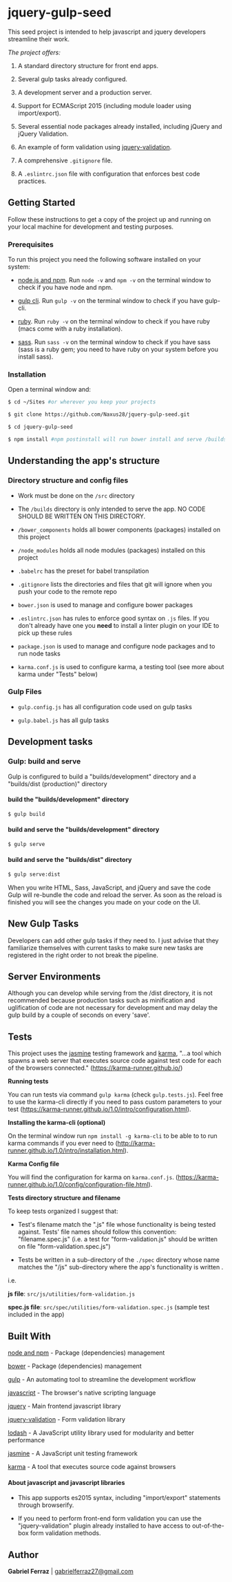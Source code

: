 # jquery-gulp-seed

This seed project is intended to help javascript and jquery developers streamline their work. 

_The project offers:_

1) A standard directory structure for front end apps.

2) Several gulp tasks already configured.

3) A development server and a production server.

4) Support for ECMAScript 2015 (including module loader using import/export).

5) Several essential node packages already installed, including jQuery and jQuery Validation.

6) An example of form validation using [jquery-validation](https://jqueryvalidation.org/).

6) A comprehensive `.gitignore` file.

7) A `.eslintrc.json` file with configuration that enforces best code practices.



## Getting Started

Follow these instructions to get a copy of the project up and running on your local machine for development and testing purposes.

### Prerequisites

To run this project you need the following software installed on your system:

* [node.js and npm](https://nodejs.org/en/). Run `node -v` and `npm -v` on the terminal window to check if you have node and npm.

* [gulp cli](https://github.com/gulpjs/gulp/blob/master/docs/getting-started.md). Run `gulp -v` on the terminal window to check if you have gulp-cli.

* [ruby](https://www.ruby-lang.org/en/downloads/). Run `ruby -v` on the terminal window to check if you have ruby (macs come with a ruby installation).

* [sass](http://sass-lang.com/install). Run `sass -v` on the terminal window to check if you have sass (sass is a ruby gem; you need to have ruby on your system before you install sass).


### Installation

Open a terminal window and:

```bash
$ cd ~/Sites #or wherever you keep your projects

$ git clone https://github.com/Naxus28/jquery-gulp-seed.git

$ cd jquery-gulp-seed

$ npm install #npm postinstall will run bower install and serve /builds/development on port 3000 (http://localhost:3000)
```

## Understanding the app's structure

### Directory structure and config files

* Work must be done on the `/src` directory

* The `/builds` directory is only intended to serve the app. NO CODE SHOULD BE WRITTEN ON THIS DIRECTORY.

* `/bower_components` holds all bower components (packages) installed on this project

* `/node_modules` holds all node modules (packages) installed on this project

* `.babelrc` has the preset for babel transpilation

* `.gitignore` lists the directories and files that git will ignore when you push your code to the remote repo

* `bower.json` is used to manage and configure bower packages

* `.eslintrc.json` has rules to enforce good syntax on `.js` files. If you don't already have one you __need__ to install a linter plugin on your IDE to pick up these rules

* `package.json` is used to manage and configure node packages and to run node tasks 

* `karma.conf.js` is used to configure karma, a testing tool (see more about karma under "Tests" below)


### Gulp Files

* `gulp.config.js` has all configuration code used on gulp tasks

* `gulp.babel.js` has all gulp tasks 


## Development tasks

### Gulp: build and serve

Gulp is configured to build a "builds/development" directory and a "builds/dist (production)" directory


#### build the "builds/development" directory
```bash
$ gulp build
```

#### build and serve the "builds/development" directory
```bash
$ gulp serve
```

#### build and serve the "builds/dist" directory
```bash
$ gulp serve:dist
```

When you write HTML, Sass, JavaScript, and jQuery and save the code Gulp will re-bundle the code and reload the server. As soon as the reload is finished you will see the changes you made on your code on the UI.


## New Gulp Tasks

Developers can add other gulp tasks if they need to. I just advise that they familiarize themselves with current tasks to make sure new tasks are registered in the right order to not break the pipeline.

## Server Environments

Although you can develop while serving from the /dist directory, it is not recommended because production tasks such as minification and uglification of code are not necessary for development and may delay the gulp build by a couple of seconds on every 'save'.

## Tests

This project uses the [jasmine](https://jasmine.github.io/) testing framework and [karma](https://karma-runner.github.io/1.0/index.html), "...a tool which spawns a web server that executes source code against test code for each of the browsers connected." (https://karma-runner.github.io/) 

__Running tests__

You can run tests via command `gulp karma` (check `gulp.tests.js`). Feel free to use the karma-cli directly if you need to pass custom parameters to your test (https://karma-runner.github.io/1.0/intro/configuration.html).

__Installing the karma-cli (optional)__

On the terminal window run `npm install -g karma-cli` to be able to to run karma commands if you ever need to (http://karma-runner.github.io/1.0/intro/installation.html).

__Karma Config file__

You will find the configuration for karma on `karma.conf.js`. (https://karma-runner.github.io/1.0/config/configuration-file.html).

__Tests directory structure and filename__

To keep tests organized I suggest that:

*  Test's filename match the ".js" file whose functionality is being tested against. Tests' file names should follow this convention: "filename.spec.js" (i.e. a test for "form-validation.js" should be written on file "form-validation.spec.js")

* Tests be written in a sub-directory of the `./spec` directory whose name matches the "/js" sub-directory where the app's functionality is written .  

i.e. 

__js file__: `src/js/utilities/form-validation.js` 

__spec.js file__: `src/spec/utilities/form-validation.spec.js` (sample test included in the app)


## Built With

[node and npm](https://nodejs.org/en/) - Package (dependencies) management

[bower](https://bower.io/) - Package (dependencies) management

[gulp](http://gulpjs.com/) - An automating tool to streamline the development workflow

[javascript](https://developer.mozilla.org/en-US/docs/Web/JavaScript) - The browser's native scripting language

[jquery](https://jquery.com/) - Main frontend javascript library

[jquery-validation](https://jqueryvalidation.org/) - Form validation library

[lodash](https://lodash.com/) - A JavaScript utility library used for modularity and better performance

[jasmine](https://jasmine.github.io/) - A JavaScript unit testing framework

[karma](https://karma-runner.github.io/1.0/index.html) - A tool that executes source code against browsers


#### __About javascript and javascript libraries__

* This app supports es2015 syntax, including "import/export" statements through browserify. 

* If you need to perform front-end form validation you can use the "jquery-validation" plugin already installed to have access to out-of-the-box form validation methods.


## Author

**Gabriel Ferraz** | gabrielferraz27@gmail.com





